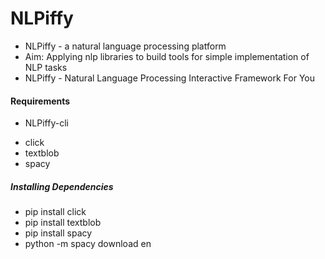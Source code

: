 # NLPiffy
- NLPiffy - a natural language processing platform
 - Aim: Applying nlp libraries to build tools for simple implementation of NLP tasks
 - NLPiffy - Natural Language Processing Interactive Framework For You


#### Requirements
- NLPiffy-cli
 + click
 + textblob
 + spacy


##### Installing Dependencies
- pip install click
- pip install textblob
- pip install spacy
- python -m spacy download en





 
 
